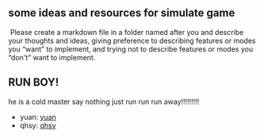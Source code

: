 ## some ideas and resources for simulate game


​	Please create a markdown file in a folder named after you and describe your thoughts and ideas, giving preference to describing features or modes you “want” to implement, and trying not to describe features or modes you “don't” want to implement.


## RUN BOY!
he is a cold master
say nothing just run run run away!!!!!!!!!

* yuan: [yuan](./yuan/index.md)
* qhsy: [qhsy](./qhsy/bigball1.0.md)